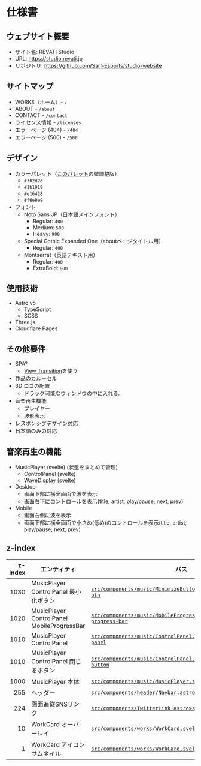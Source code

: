 # 仕様書

<!-- 不足や変更点等があれば随時更新してください。 -->

## ウェブサイト概要

- サイト名: REVATI Studio
- URL: https://studio.revati.jp
- リポジトリ: https://github.com/Sarf-Esports/studio-website

## サイトマップ

- WORKS（ホーム）- `/`
- ABOUT - `/about`
- CONTACT - `/contact`
- ライセンス情報 - `/licenses`
- エラーページ (404) - `/404`
- エラーページ (500) - `/500`

## デザイン

- カラーパレット（[このパレット](https://colorhunt.co/palette/363333272121e16428f6e9e9)の微調整版）
  - `#302d2d`
  - `#1b1919`
  - `#e16428`
  - `#f6e9e9`
- フォント
  - Noto Sans JP（日本語メインフォント）
    - Regular: `400`
    - Medium: `500`
    - Heavy: `900`
  - Special Gothic Expanded One（aboutページタイトル用）
    - Regular: `400`
  - Montserrat（英語テキスト用）
    - Regular: `400`
    - ExtraBold: `800`

## 使用技術

- Astro v5
  - TypeScript
  - SCSS
- Three.js
- Cloudflare Pages

## その他要件

- SPA?
  - [View Transition](https://docs.astro.build/ja/guides/view-transitions/)を使う
- 作品のカルーセル
- 3D ロゴの配置
  - ドラッグ可能なウィンドウの中に入れる。
- 音楽再生機能
  - プレイヤー
  - 波形表示
- レスポンシブデザイン対応
- 日本語のみの対応

## 音楽再生の機能

- MusicPlayer (svelte) (状態をまとめて管理)
  - ControlPanel (svelte)
  - WaveDisplay (svelte)
- Desktop
  - 画面下部に横全画面で波を表示
  - 画面右下にコントロールを表示(title, artist, play/pause, next, prev)
- Mobile
  - 画面右側に波を表示
  - 画面下部に横全画面で小さめ(低め)のコントロールを表示(title, artist, play/pause, next, prev)

## z-index

| z-index | エンティティ                               | パス                                                                                                                     |
| ------: | ------------------------------------------ | ------------------------------------------------------------------------------------------------------------------------ |
|    1030 | MusicPlayer ControlPanel 最小化ボタン      | [`src/components/music/MinimizeButton.svelte>style>.minimize-btn`](../src/components/music/MinimizeButton.svelte)        |
|    1020 | MusicPlayer ControlPanel MobileProgressBar | [`src/components/music/MobileProgressBar.svelte>.mobile-progress-bar`](../src/components/music/MobileProgressBar.svelte) |
|    1010 | MusicPlayer ControlPanel                   | [`src/components/music/ControlPanel.svelte>style>.control-panel`](../src/components/music/ControlPanel.svelte)            |
|    1010 | MusicPlayer ControlPanel 閉じるボタン      | [`src/components/music/ControlPanel.svelte>style>.close-button`](../src/components/music/ControlPanel.svelte)            |
|    1000 | MusicPlayer 本体                           | [`src/components/music/MusicPlayer.svelte>style>.music-player`](../src/components/music/MusicPlayer.svelte)              |
|     255 | ヘッダー                                   | [`src/components/header/Navbar.astro>style>ul`](../src/components/header/Navbar.astro)                                   |
|     224 | 画面追従SNSリンク                          | [`src/components/TwitterLink.astro>style>a`](../src/components/TwitterLink.astro)                                        |
|      10 | WorkCard オーバーレイ                      | [`src/components/works/WorkCard.svelte>style>.work-overlay`](../src/components/works/WorkCard.svelte)                    |
|       1 | WorkCard アイコンサムネイル                | [`src/components/works/WorkCard.svelte>style>.icon-thumbnail`](../src/components/works/WorkCard.svelte)                  |
